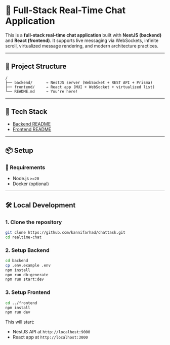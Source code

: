 # 💬 Full-Stack Real-Time Chat Application

This is a **full-stack real-time chat application** built with **NestJS (backend)** and **React (frontend)**. It supports live messaging via WebSockets, infinite scroll, virtualized message rendering, and modern architecture practices.

---

## 🧱 Project Structure

```
/
├── backend/      → NestJS server (WebSocket + REST API + Prisma)
├── frontend/     → React app (MUI + WebSocket + virtualized list)
└── README.md     → You're here!
```

---

## 🚀 Tech Stack

- [Backend README](./backend/README.md)
- [Frontend README](./frontend/README.md)


---

## 📦 Setup

### 🔧 Requirements
- Node.js `>=20`
- Docker (optional)

---

## 🛠 Local Development

### 1. Clone the repository
```bash
git clone https://github.com/kannifarhad/chattask.git
cd realtime-chat
```

### 2. Setup Backend
```bash
cd backend
cp .env.example .env
npm install
npm run db:generate
npm run start:dev
```

### 3. Setup Frontend
```bash
cd ../frontend
npm install
npm run dev
```


This will start:
- NestJS API at `http://localhost:9000`
- React app at `http://localhost:3000`

